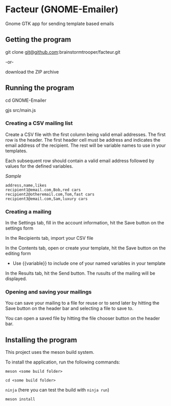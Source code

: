 # Facteur (GNOME-Emailer)
Gnome GTK app for sending template based emails

## Getting the program
git clone git@github.com:brainstormtrooper/facteur.git

-or-

download the ZIP archive

## Running the program
cd GNOME-Emailer

gjs src/main.js


### Creating a CSV mailing list
Create a CSV file with the first column being valid email addresses.
The first row is the header. The first header cell must be address and indicates the email address of the recipient. The rest will be variable names to use in your templates.

Each subsequent row should contain a valid email address followed by values for the defined variables.

_Sample_

```
address,name,likes
recipient1@email.com,Bob,red cars
recipient2@otheremail.com,Tom,fast cars
recipient3@email.com,Sam,luxury cars
```

### Creating a mailing
In the Settings tab, fill in the account information, hit the Save button on the settings form

In the Recipients tab, import your CSV file

In the Contents tab, open or create your template, hit the Save button on the editing form
* Use {{variable}} to include one of your named variables in your template

In the Results tab, hit the Send button. The rusults of the mailing will be displayed.

### Opening and saving your mailings
You can save your mailing to a file for reuse or to send later by hitting the Save button on the header bar and selecting a file to save to.

You can open a saved file by hitting the file chooser button on the header bar.

## Installing the program
This project uses the meson build system.

To install the application, run the following commands:

```meson <some build folder>```

```cd <some build folder>```

```ninja``` (here you can test the build with ```ninja run```)

```meson install```
